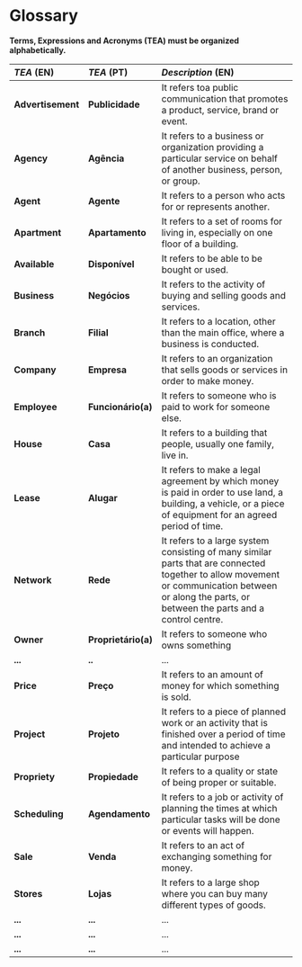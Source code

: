 # Glossary

**Terms, Expressions and Acronyms (TEA) must be organized alphabetically.**

| **_TEA_** (EN)    | **_TEA_** (PT)      | **_Description_** (EN)                                                                                                                                                                             |                                       
|:------------------|:--------------------|:---------------------------------------------------------------------------------------------------------------------------------------------------------------------------------------------------|
| **Advertisement** | **Publicidade**     | It refers toa public communication that promotes a product, service, brand or event.                                                                                                               |
| **Agency**        | **Agência**         | It refers to a business or organization providing a particular service on behalf of another business, person, or group.                                                                            |
| **Agent**         | **Agente**          | It refers to a person who acts for or represents another.                                                                                                                                          |
| **Apartment**     | **Apartamento**     | It refers to a set of rooms for living in, especially on one floor of a building.                                                                                                                  |
| **Available**     | **Disponível**      | It refers to be able to be bought or used.                                                                                                                                                         |
| **Business**      | **Negócios**        | It refers to the activity of buying and selling goods and services.                                                                                                                                |
| **Branch**        | **Filial**          | It refers to a location, other than the main office, where a business is conducted.                                                                                                                |
| **Company**       | **Empresa**         | It refers to an organization that sells goods or services in order to make money.                                                                                                                  |
| **Employee**      | **Funcionário(a)**  | It refers to someone who is paid to work for someone else.                                                                                                                                         |
| **House**         | **Casa**            | It refers to a building that people, usually one family, live in.                                                                                                                                  |
| **Lease**         | **Alugar**          | It refers to make a legal agreement by which money is paid in order to use land, a building, a vehicle, or a piece of equipment for an agreed period of time.                                      |
| **Network**       | **Rede**            | It refers to a large system consisting of many similar parts that are connected together to allow movement or communication between or along the parts, or between the parts and a control centre. |
| **Owner**         | **Proprietário(a)** | It refers to someone who owns something                                                                                                                                                            |
| **...**           | **..**              | ...                                                                                                                                                                                                |
| **Price**         | **Preço**           | It refers to an amount of money for which something is sold.                                                                                                                                       |
| **Project**       | **Projeto**         | It refers to a piece of planned work or an activity that is finished over a period of time and intended to achieve a particular purpose                                                            |
| **Propriety**     | **Propiedade**      | It refers to a quality or state of being proper or suitable.                                                                                                                                       |
| **Scheduling**    | **Agendamento**     | It refers to a job or activity of planning the times at which particular tasks will be done or events will happen.                                                                                 |
| **Sale**          | **Venda**           | It refers to an act of exchanging something for money.                                                                                                                                             |
| **Stores**        | **Lojas**           | It refers to a large shop where you can buy many different types of goods.                                                                                                                         |
| **...**           | **...**             | ...                                                                                                                                                                                                |
| **...**           | **...**             | ...                                                                                                                                                                                                |
| **...**           | **...**             | ...                                                                                                                                                                                                |








